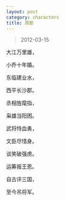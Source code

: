 ```yaml
---
layout: post
category: characters
title: 周郞
---
```


> 2012-03-15

大江万里雄，

小乔十年婚。

东临建业水，

西平长沙郡。

丞相旌麾指，

枭雄当阳困。

武将恃血勇，

文臣尽惜身。

谈笑破强虏。

运筹报王恩。

自古评三国，

至今吊将军。